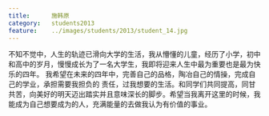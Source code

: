 ```yaml
---
title:		施韩原
category:	students2013
feature:	../images/students/2013/student_14.jpg
---
```

不知不觉中，人生的轨迹已滑向大学的生活，我从懵懂的儿童，经历了小学，初中和高中的岁月，慢慢成长为了一名大学生，我即将迎来人生中最为重要也是最为快乐的四年。
我希望在未来的四年中，完善自己的品格，陶冶自己的情操，完成自己的学业，承担需要我担负的
责任，过我想要的生活。和同学们共同提高，同甘共苦，向美好的明天迈出踏实并且意味深长的脚步。希望当我离开这里的时候，我能成为自己想要成为的人，充满能量的去做我认为有价值的事业。


